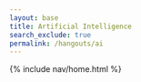 ```yaml
---
layout: base
title: Artificial Intelligence
search_exclude: true
permalink: /hangouts/ai
---
```


{% include nav/home.html %}